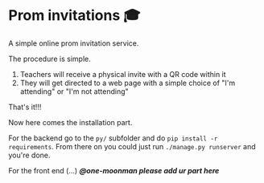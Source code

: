 # Prom invitations 🎓

A simple online prom invitation service.  

The procedure is simple.  

1. Teachers will receive a physical invite with a QR code within it
2. They will get directed to a web page with a simple choice of "I'm attending" or "I'm not attending"

That's it!!!

Now here comes the installation part.

For the backend go to the `py/` subfolder and do `pip install -r requirements`. From there on you could just run `./manage.py runserver` and you're done.

For the front end (...)
*__@one-moonman please add ur part here__*
